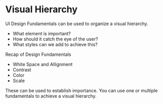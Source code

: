 # Visual Hierarchy

UI Design Fundamentals can be used to organize a visual hierarchy.
- What element is important?
- How should it catch the eye of the user?
- What styles can we add to achieve this?

Recap of Design Fundamentals
- White Space and Allignment
- Contrast
- Color
- Scale

These can be used to establish importance. You can use one or multiple fundamentals to achieve
a visual hierarchy.


```css


```




```html



```